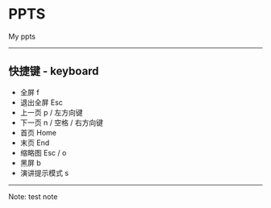 # PPTS

My ppts

---

## 快捷键 - keyboard

- 全屏  f
- 退出全屏  Esc
- 上一页  p / 左方向键
- 下一页  n / 空格 / 右方向键
- <!-- .element: class="fragment" --> 首页  Home
- 末页  End
- 缩略图  Esc / o
- 黑屏  b
- 演讲提示模式  s

---

Note: test note

